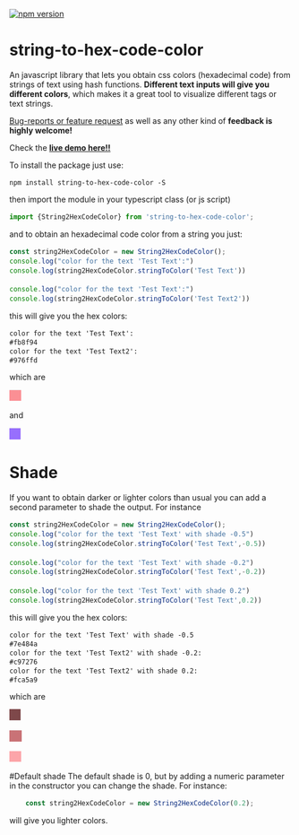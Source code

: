 [![npm version](https://badge.fury.io/js/string-to-hex-code-color.svg)](https://badge.fury.io/js/string-to-hex-code-color)

string-to-hex-code-color
===========

An javascript library that lets you obtain css colors (hexadecimal code) from strings of text using hash functions. **Different text inputs will give you different colors**, which makes it a great tool to visualize different tags or text strings. 

[Bug-reports or feature request](https://github.com/HugoJBello/string-to-hex-code-color/issues) as well as any other kind of **feedback is highly welcome!**


Check the [**live demo here!!**](https://string-to-hex-code-color.firebaseapp.com/)

To install the package just use:

```
npm install string-to-hex-code-color -S
```


then import the module in your typescript class (or js script)

```typescript
import {String2HexCodeColor} from 'string-to-hex-code-color';
```

and to obtain an hexadecimal code color from a string you just:


```typescript
const string2HexCodeColor = new String2HexCodeColor();
console.log("color for the text 'Test Text':")
console.log(string2HexCodeColor.stringToColor('Test Text'))

console.log("color for the text 'Test Text':")
console.log(string2HexCodeColor.stringToColor('Test Text2'))
```

this will give you the hex colors: 

```
color for the text 'Test Text':
#fb8f94
color for the text 'Test Text2':
#976ffd
```

which are

![](https://raw.githubusercontent.com/HugoJBello/string-to-hex-code-color/master/screenshots/str2col1TextExample.png)

and 

![](https://raw.githubusercontent.com/HugoJBello/string-to-hex-code-color/master/screenshots/str2col1TextExample2.png)

# Shade

If you want to obtain darker or lighter colors than usual you can add a second parameter to shade the output. For instance


```typescript
const string2HexCodeColor = new String2HexCodeColor();
console.log("color for the text 'Test Text' with shade -0.5")
console.log(string2HexCodeColor.stringToColor('Test Text',-0.5))

console.log("color for the text 'Test Text' with shade -0.2")
console.log(string2HexCodeColor.stringToColor('Test Text',-0.2))

console.log("color for the text 'Test Text' with shade 0.2")
console.log(string2HexCodeColor.stringToColor('Test Text',0.2))
```

this will give you the hex colors: 

```
color for the text 'Test Text' with shade -0.5
#7e484a
color for the text 'Test Text2' with shade -0.2:
#c97276
color for the text 'Test Text2' with shade 0.2:
#fca5a9
```

which are

![](https://raw.githubusercontent.com/HugoJBello/string-to-hex-code-color/master/screenshots/shade1.png)


![](https://raw.githubusercontent.com/HugoJBello/string-to-hex-code-color/master/screenshots/shade2.png)

![](https://raw.githubusercontent.com/HugoJBello/string-to-hex-code-color/master/screenshots/shade3.png)

#Default shade
The default shade is 0, but by adding a numeric parameter in the constructor you can change the shade. For instance:

```typescript
    const string2HexCodeColor = new String2HexCodeColor(0.2);
```

will give you lighter colors.
